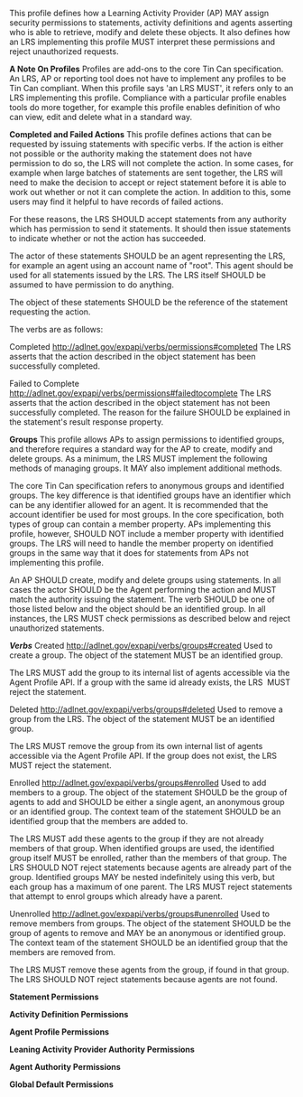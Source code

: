  This profile defines how a Learning Activity Provider (AP) MAY assign security 
permissions to statements, activity definitions and agents asserting who is able to
retrieve, modify and delete these objects. It also defines how an LRS implementing
this profile MUST interpret these permissions and reject unauthorized requests.

__A Note On Profiles__
Profiles are add-ons to the core Tin Can specification. An LRS, AP or reporting tool does not have to implement any profiles to be Tin Can compliant. When this profile says 'an LRS MUST', it refers only to an LRS implementing this profile. Compliance with a particular profile enables tools do more together, for example this profile enables definition of who can view, edit and delete what in a standard way.

__Completed and Failed Actions__
This profile defines actions that can be requested by issuing statements with specific verbs. If the action is either not possible or the authority making the statement does not have permission to do so, the LRS will not complete the action. In some cases, for example when large batches of statements are sent together, the LRS will need to make the decision to accept or reject  statement before it is able to work out whether or not it can complete the action. In addition to this, some users may find it helpful to have records of failed actions.

For these reasons, the LRS SHOULD accept statements from any authority which has permission to send it statements. It should then issue statements to indicate whether or not the action has succeeded.

The actor of these statements SHOULD be an agent representing the LRS, for example an agent using an account name of "root". This agent should be used for all statements issued by the LRS. The LRS itself SHOULD be assumed to have permission to do anything.

The object of these statements SHOULD be the reference of the statement requesting the action.

The verbs are as follows:

Completed
http://adlnet.gov/expapi/verbs/permissions#completed
The LRS asserts that the action described in the object statement has been successfully completed.

Failed to Complete
http://adlnet.gov/expapi/verbs/permissions#failedtocomplete
The LRS asserts that the action described in the object statement has not been successfully completed. The reason for the failure SHOULD be explained in the statement's result response property.

__Groups__
This profile allows APs to assign permissions to identified groups, and therefore requires a standard way for the AP to create, modify and delete groups. As a minimum, the LRS MUST implement the following methods of managing groups. It MAY also implement additional methods.

The core Tin Can specification refers to anonymous groups and identified groups. The key difference is that identified groups have an identifier which can be any identifier allowed for an agent. It is recommended that the account identifier be used for most groups. In the core specification, both types of group can contain a member property. APs implementing this profile, however, SHOULD NOT include a member property with identified groups. The LRS will need to handle the member property on identified groups in the same way that it does for statements from APs not implementing this profile.

An AP SHOULD create, modify and delete groups using statements. In all cases the actor SHOULD be the Agent performing the action and MUST match the authority issuing the statement. The verb SHOULD be one of those listed below and the object should be an identified group. In all instances, the LRS MUST check permissions as described below and reject unauthorized statements.

___Verbs___
Created
http://adlnet.gov/expapi/verbs/groups#created
Used to create a group. The object of the statement MUST be an identified group.

The LRS MUST add the group to its internal list of agents accessible via the Agent Profile API. If a group with the same id already exists, the LRS  MUST reject the statement. 

Deleted
http://adlnet.gov/expapi/verbs/groups#deleted
Used to remove a group from the LRS. The object of the statement MUST be an identified group.

The LRS MUST remove the group from its own internal list of agents accessible via the Agent Profile API. If the group does not exist, the LRS MUST reject the statement.

Enrolled
http://adlnet.gov/expapi/verbs/groups#enrolled
Used to add members to a group. The object of the statement SHOULD be the group of agents to add and SHOULD be either a single agent, an anonymous group or an identified group. The context team of the statement SHOULD be an identified group that the members are added to. 

The LRS MUST add these agents to the group if they are not already members of that group. When identified groups are used, the identified group itself MUST be enrolled, rather than the members of that group. The LRS SHOULD NOT reject statements because agents are already part of the group. Identified groups MAY be nested indefinitely using this verb, but each group has a maximum of one parent. The LRS MUST reject statements that attempt to enrol groups which already have a parent.

Unenrolled
http://adlnet.gov/expapi/verbs/groups#unenrolled
Used to remove members from groups. The object of the statement SHOULD be the group of agents to remove and MAY be an anonymous or identified group. The context team of the statement SHOULD be an identified group that the members are removed from.

The LRS MUST remove these agents from the group, if found in that group. The LRS SHOULD NOT reject statements because agents are not found. 
 
__Statement Permissions__

__Activity Definition Permissions__

__Agent Profile Permissions__

__Leaning Activity Provider Authority Permissions__

__Agent Authority Permissions__

__Global Default Permissions__
